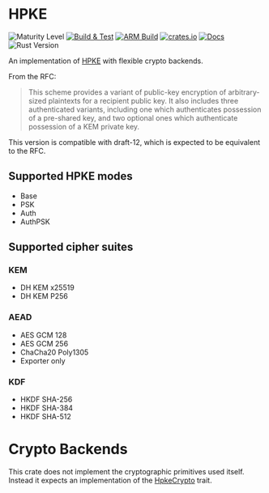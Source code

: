 # HPKE

![Maturity Level][maturity-badge]
[![Build & Test][github-actions-badge]][github-actions-link]
[![ARM Build][drone-badge]][drone-link]
[![crates.io][crate-badge]][crate-link]
[![Docs][docs-badge]][docs-link]
![Rust Version][rustc-image]

An implementation of [HPKE] with flexible crypto backends.

From the RFC:

> This scheme provides a variant of public-key encryption of arbitrary-sized plaintexts for a recipient public key. It also includes three authenticated variants, including one which authenticates possession of a pre-shared key, and two optional ones which authenticate possession of a KEM private key.

This version is compatible with draft-12, which is expected to be equivalent to the RFC.

## Supported HPKE modes

- Base
- PSK
- Auth
- AuthPSK

## Supported cipher suites

### KEM

- DH KEM x25519
- DH KEM P256

### AEAD

- AES GCM 128
- AES GCM 256
- ChaCha20 Poly1305
- Exporter only

### KDF

- HKDF SHA-256
- HKDF SHA-384
- HKDF SHA-512

# Crypto Backends

This crate does not implement the cryptographic primitives used itself.
Instead it expects an implementation of the [HpkeCrypto] trait.

[maturity-badge]: https://img.shields.io/badge/maturity-beta-orange.svg?style=for-the-badge
[github-actions-badge]: https://img.shields.io/github/workflow/status/franziskuskiefer/hpke-rs/Build%20&%20Test?label=build%20%26%20tests&logo=github&style=for-the-badge
[github-actions-link]: https://github.com/franziskuskiefer/hpke-rs/actions/workflows/rust.yml?query=branch%3Amain
[drone-badge]: https://img.shields.io/drone/build/franziskuskiefer/hpke-rs?label=ARM%20BUILD&style=for-the-badge
[drone-link]: https://cloud.drone.io/franziskuskiefer/hpke-rs
[crate-badge]: https://img.shields.io/crates/v/hpke-rs.svg?style=for-the-badge
[crate-link]: https://crates.io/crates/hpke-rs
[docs-badge]: https://img.shields.io/badge/docs-rs-blue.svg?style=for-the-badge
[docs-link]: https://docs.rs/hpke-rs
[evercrypt]: https://github.com/franziskuskiefer/evercrypt-rust
[hpke]: https://cfrg.github.io/draft-irtf-cfrg-hpke/draft-irtf-cfrg-hpke.html
[hpkecrypto]: https://docs.rs/hpke-rs-crypto
[rustc-image]: https://img.shields.io/badge/rustc-1.56+-blue.svg?style=for-the-badge
